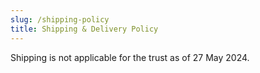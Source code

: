 ```yaml
---
slug: /shipping-policy
title: Shipping & Delivery Policy
---
```

Shipping is not applicable for the trust as of 27 May 2024.
